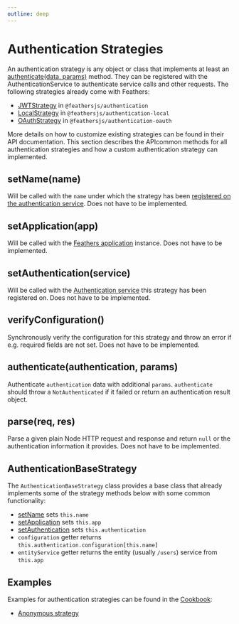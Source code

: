 ```yaml
---
outline: deep
---
```


# Authentication Strategies

An authentication strategy is any object or class that implements at least an [authenticate(data, params)]() method. They can be registered with the AuthenticationService to authenticate service calls and other requests. The following strategies already come with Feathers:

- [JWTStrategy](./jwt.md) in `@feathersjs/authentication`
- [LocalStrategy](./local.md) in `@feathersjs/authentication-local`
- [OAuthStrategy](./oauth.md) in `@feathersjs/authentication-oauth`

More details on how to customize existing strategies can be found in their  API documentation. This section describes the APIcommon methods for all authentication strategies and how a custom authentication strategy can implemented.

## setName(name)

Will be called with the `name` under which the strategy has been [registered on the authentication service](./service.md#register-name-strategy). Does not have to be implemented.

## setApplication(app)

Will be called with the [Feathers application](../application.md) instance.  Does not have to be implemented.

## setAuthentication(service)

Will be called with the [Authentication service](./service.md) this strategy has been registered on. Does not have to be implemented.

## verifyConfiguration()

Synchronously verify the configuration for this strategy and throw an error if e.g. required fields are not set. Does not have to be implemented.

## authenticate(authentication, params)

Authenticate `authentication` data with additional `params`. `authenticate` should throw a `NotAuthenticated` if it failed or return an authentication result object.

## parse(req, res)

Parse a given plain Node HTTP request and response and return `null` or the authentication information it provides. Does not have to be implemented.

## AuthenticationBaseStrategy

The `AuthenticationBaseStrategy` class provides a base class that already implements some of the strategy methods below with some common functionality:

- [setName](#setname-name) sets `this.name`
- [setApplication](#setapplication-app) sets `this.app`
- [setAuthentication](#setauthentication-service) sets `this.authentication`
- `configuration` getter returns `this.authentication.configuration[this.name]`
- `entityService` getter returns the entity (usually `/users`) service from `this.app`

## Examples

Examples for authentication strategies can be found in the [Cookbook](../../cookbook/):

- [Anonymous strategy](../../cookbook/authentication/anonymous.md)
